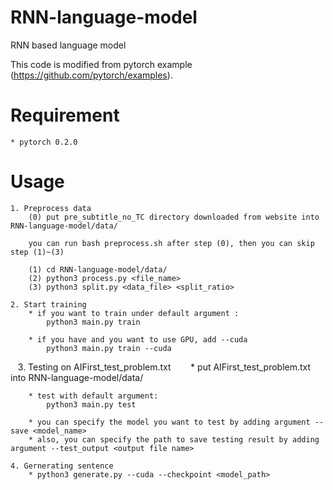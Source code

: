 # RNN-language-model
RNN based language model

This code is modified from pytorch example (https://github.com/pytorch/examples).

# Requirement
    * pytorch 0.2.0
# Usage
    1. Preprocess data
        (0) put pre_subtitle_no_TC directory downloaded from website into RNN-language-model/data/
        
        you can run bash preprocess.sh after step (0), then you can skip step (1)~(3)
        
        (1) cd RNN-language-model/data/ 
        (2) python3 process.py <file_name>
        (3) python3 split.py <data_file> <split_ratio>
        
    2. Start training
        * if you want to train under default argument :
            python3 main.py train 
        
        * if you have and you want to use GPU, add --cuda
            python3 main.py train --cuda

    3. Testing on AIFirst_test_problem.txt
        * put AIFirst_test_problem.txt into RNN-language-model/data/
        
        * test with default argument:
            python3 main.py test

        * you can specify the model you want to test by adding argument --save <model_name>
        * also, you can specify the path to save testing result by adding argument --test_output <output file name>
    
    4. Gernerating sentence
        * python3 generate.py --cuda --checkpoint <model_path>
            
